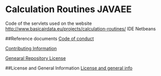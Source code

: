 # Calculation Routines JAVAEE
Code of the servlets used on the website
http://www.basicairdata.eu/projects/calculation-routines/
IDE Netbeans

##Reference documents
[Code of conduct](CODE_OF_CONDUCT.md)

[Contributing Information](CONTRIBUTING.md)

[Genearal Repository License](LICENSE)

##License and General Information
[License and general info](https://github.com/BasicAirData/Document-Templates/blob/master/general-info.md)
